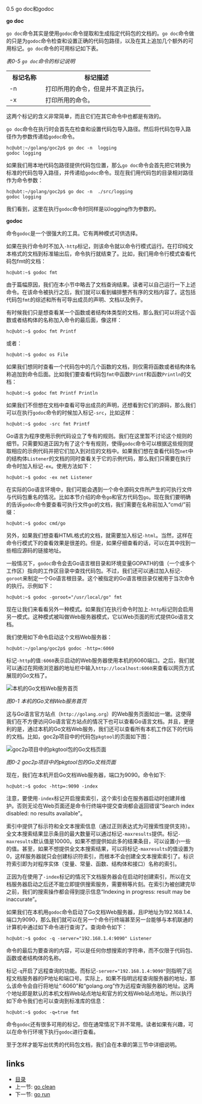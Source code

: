 0.5 go doc和godoc

 **go doc**

```go doc```命令其实是使用```godoc```命令提取和生成指定代码包的文档的。```go doc```命令做的只是为```godoc```命令检查和设置正确的代码包路径，以及在其上追加几个额外的可用标记。```go doc```命令的可用标记如下表。

_表0-5 ```go doc```命令的标记说明_
<table class="table table-bordered table-striped table-condensed">
   <tr>
    <th width=25%>
	  标记名称
	</th>
    <th>
	  标记描述
	</th>
  </tr>
  <tr>
    <td>
	  -n
	</td>
	<td>
	  打印所用的命令，但是并不真正执行。
	</td>
  </tr>
  <tr>
    <td>
	  -x
	</td>
	<td>
	  打印所用的命令。
	</td>
  </tr>
</table>

这两个标记的含义非常简单，而且它们在其它命令中也都是有效的。

```go doc```命令在执行时会首先在检查和设置代码包导入路径。然后将代码包导入路径作为参数传递给```godoc```命令。

    hc@ubt:~/golang/goc2p$ go doc -n  logging 
    godoc logging

如果我们用本地代码包路径提供代码包位置，那么```go doc```命令会首先把它转换为标准的代码包导入路径，并传递给```godoc```命令。现在我们用代码包的目录相对路径作为命令参数：

	hc@ubt:~/golang/goc2p$ go doc -n  ./src/logging 
	godoc logging
	
我们看到，这里在执行```godoc```命令时同样是以logging作为参数的。

**godoc**

命令```godoc```是一个很强大的工具。它有两种模式可供选择。

如果在执行命令时不加入```-http```标记，则该命令就以命令行模式运行。在打印纯文本格式的文档到标准输出后，命令执行就结束了。比如，我们用命令行模式查看代码包fmt的文档：

	hc@ubt:~$ godoc fmt
	
由于篇幅原因，我们在本小节中略去了文档查询结果。读者可以自己运行一下上述命令。在该命令被执行之后，我们就可以看到编排整齐有序的文档内容了。这包括代码包```fmt```的综述和所有可导出成员的声明、文档以及例子。

有时候我们只是想查看某一个函数或者结构体类型的文档，那么我们可以将这个函数或者结构体的名称加入命令的最后面，像这样：

	hc@ubt:~$ godoc fmt Printf
	
或者：

	hc@ubt:~$ godoc os File
	
如果我们想同时查看一个代码包中的几个函数的文档，则仅需将函数或者结构体名称追加到命令后面。比如我们要查看代码包```fmt```中函数```Printf```和函数```Println```的文档：

	hc@ubt:~$ godoc fmt Printf Println
	
如果我们不但想在文档中查看可导出成员的声明，还想看到它们的源码，那么我们可以在执行```godoc```命令的时候加入标记```-src```，比如这样：

	hc@ubt:~$ godoc -src fmt Printf
	
Go语言为程序使用示例代码设立了专有的规则。我们在这里暂不讨论这个规则的细节。只需要知道正因为有了这个专有规则，使得```godoc```命令可以根据这些规则提取相应的示例代码并把它们加入到对应的文档中。如果我们想在查看代码包```net```中的结构体```Listener```的文档的同时查看关于它的示例代码，那么我们只需要在执行命令时加入标记```-ex```。使用方法如下：

	hc@ubt:~$ godoc -ex net Listener
	
在实际的Go语言环境中，我们可能会遇到一个命令源码文件所产生的可执行文件与代码包重名的情况。比如本节介绍的命令```go```和官方代码包```go```。现在我们要明确的告诉```godoc```命令要查看可执行文件go的文档，我们需要在名称前加入“cmd/”前缀：

	hc@ubt:~$ godoc cmd/go
	
另外，如果我们想查看HTML格式的文档，就需要加入标记```-html```。当然，这样在命令行模式下的查看效果是很差的。但是，如果仔细查看的话，可以在其中找到一些相应源码的链接地址。

一般情况下，```godoc```命令会去Go语言根目录和环境变量GOPATH的值（一个或多个工作区）指向的工作区目录中查找代码包。不过，我们还可以通过加入标记```-goroot```来制定一个Go语言根目录。这个被指定的Go语言根目录仅被用于当次命令的执行。示例如下：

	hc@ubt:~$ godoc -goroot="/usr/local/go" fmt

现在让我们来看看另外一种模式。如果我们在执行命令时加上```-http```标记则会启用另一模式。这种模式被叫做Web服务器模式，它以Web页面的形式提供Go语言文档。

我们使用如下命令启动这个文档Web服务器：

	hc@ubt:~/golang/goc2p$ godoc -http=:6060
	
标记```-http```的值```:6060```表示启动的Web服务器使用本机的6060端口。之后，我们就可以通过在网络浏览器的地址栏中输入```http://localhost:6060```来查看以网页方式展现的Go文档了。

![本机的Go文档Web服务首页](images/0-1.jpg)

_图0-1 本机的Go文档Web服务首页_

这与Go语言官方站点（```http://golang.org```）的Web服务页面如出一辙。这使得我们在不方便访问Go语言官方站点的情况下也可以查看Go语言文档。并且，更便利的是，通过本机的Go文档Web服务，我们还可以查看所有本机工作区下的代码的文档。比如，goc2p项目中的代码包```pkgtool```的页面如下图：

![goc2p项目中的pkgtool包的Go文档页面](images/0-2.jpg)

_图0-2 goc2p项目中的pkgtool包的Go文档页面_

现在，我们在本机开启Go文档Web服务器，端口为9090。命令如下:

	hc@ubt:~$ godoc -http=:9090 -index
	
注意，要使用```-index```标记开启搜索索引，这个索引会在服务器启动时创建并维护。否则无论在Web页面还是命令行终端中提交查询都会返回错误“Search index disabled: no results available”。

索引中提供了标示符和全文本搜索信息（通过正则表达式为可搜索性提供支持）。全文本搜索结果显示条目的最大数量可以通过标记```-maxresults```提供。标记```-maxresults```默认值是10000。如果不想提供如此多的结果条目，可以设置小一些的值。甚至，如果不想提供全文本搜索结果，可以将标记```-maxresults```的值设置为0，这样服务器就只会创建标识符索引，而根本不会创建全文本搜索索引了。标识符索引即为对程序实体（变量、常量、函数、结构体和接口）名称的索引。

正因为在使用了```-index```标记的情况下文档服务器会在启动时创建索引，所以在文档服务器启动之后还不能立即提供搜索服务，需要稍等片刻。在索引为被创建完毕之前，我们的搜索操作都会得到提示信息“Indexing in progress: result may be inaccurate”。

如果我们在本机用```godoc```命令启动了Go文档Web服务器，且IP地址为192.168.1.4、端口为9090，那么我们就可以在另一个命令行终端甚至另一台能够与本机联通的计算机中通过如下命令进行查询了。查询命令如下：

	hc@ubt:~$ godoc -q -server="192.168.1.4:9090" Listener
	
命令的最后为要查询的内容，可以是任何你想搜索的字符串，而不仅限于代码包、函数或者结构体的名称。

标记```-q```开启了远程查询的功能。而标记```-server="192.168.1.4:9090"```则指明了远程文档服务器的IP地址和端口号。实际上，如果不指明远程查询服务器的地址，那么该命令会自行将地址“:6060”和“golang.org”作为远程查询服务器的地址。这两个地址即是默认的本机文档Web站点地址和官方的文档Web站点地址。所以执行如下命令我们也可以查询到标准库的信息：

	hc@ubt:~$ godoc -q=true fmt
	
命令```godoc```还有很多可用的标记，但在通常情况下并不常用。读者如果有兴趣，可以在命令行环境下执行```godoc```进行查看。

至于怎样才能写出优秀的代码包文档，我们会在本章的第三节中详细说明。



## links  
  * [目录](catalog.md)
  * 上一节: [go clean](0.4.md)
  * 下一节: [go run](0.6.md)